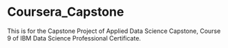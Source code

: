 # Coursera_Capstone
This is for the Capstone Project of Applied Data Science Capstone, Course 9 of IBM Data Science Professional Certificate.
